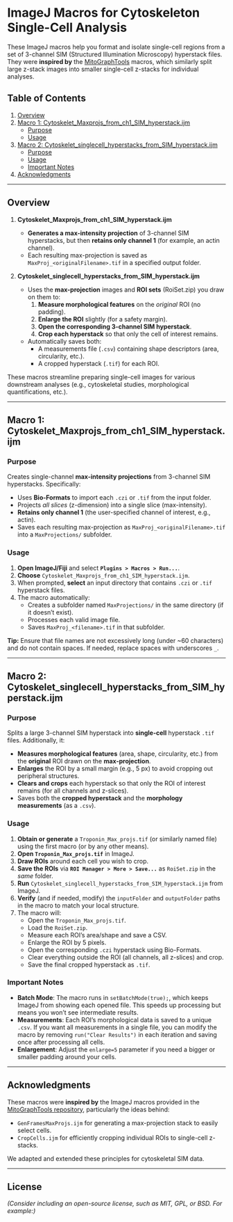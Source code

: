 # ImageJ Macros for Cytoskeleton Single-Cell Analysis

These ImageJ macros help you format and isolate single-cell regions from a set of 3-channel SIM (Structured Illumination Microscopy) hyperstack files. They were **inspired by** the [MitoGraphTools](https://github.com/vianamp/MitoGraphTools) macros, which similarly split large z-stack images into smaller single-cell z-stacks for individual analyses.

## Table of Contents

1. [Overview](#overview)  
2. [Macro 1: Cytoskelet_Maxprojs_from_ch1_SIM_hyperstack.ijm](#macro-1-cytoskelet_maxprojs_from_ch1_sim_hyperstackijm)  
   - [Purpose](#purpose)  
   - [Usage](#usage)  
3. [Macro 2: Cytoskelet_singlecell_hyperstacks_from_SIM_hyperstack.ijm](#macro-2-cytoskelet_singlecell_hyperstacks_from_sim_hyperstackijm)  
   - [Purpose](#purpose-1)  
   - [Usage](#usage-1)  
   - [Important Notes](#important-notes)  
4. [Acknowledgments](#acknowledgments)  

---

## Overview

1. **Cytoskelet_Maxprojs_from_ch1_SIM_hyperstack.ijm**  
   - **Generates a max-intensity projection** of 3-channel SIM hyperstacks, but then **retains only channel 1** (for example, an actin channel).  
   - Each resulting max-projection is saved as `MaxProj_<originalFilename>.tif` in a specified output folder.

2. **Cytoskelet_singlecell_hyperstacks_from_SIM_hyperstack.ijm**  
   - Uses the **max-projection** images and **ROI sets** (RoiSet.zip) you draw on them to:
     1. **Measure morphological features** on the *original* ROI (no padding).  
     2. **Enlarge the ROI** slightly (for a safety margin).  
     3. **Open the corresponding 3-channel SIM hyperstack**.  
     4. **Crop each hyperstack** so that only the cell of interest remains.  
   - Automatically saves both:
     - A measurements file (`.csv`) containing shape descriptors (area, circularity, etc.).  
     - A cropped hyperstack (`.tif`) for each ROI.

These macros streamline preparing single-cell images for various downstream analyses (e.g., cytoskeletal studies, morphological quantifications, etc.).

---

## Macro 1: Cytoskelet_Maxprojs_from_ch1_SIM_hyperstack.ijm

### Purpose

Creates single-channel **max-intensity projections** from 3-channel SIM hyperstacks. Specifically:
- Uses **Bio-Formats** to import each `.czi` or `.tif` from the input folder.  
- Projects *all slices* (z-dimension) into a single slice (max-intensity).  
- **Retains only channel 1** (the user-specified channel of interest, e.g., actin).  
- Saves each resulting max-projection as `MaxProj_<originalFilename>.tif` into a `MaxProjections/` subfolder.

### Usage

1. **Open ImageJ/Fiji** and select **`Plugins > Macros > Run...`**.  
2. **Choose** `Cytoskelet_Maxprojs_from_ch1_SIM_hyperstack.ijm`.  
3. When prompted, **select** an input directory that contains `.czi` or `.tif` hyperstack files.  
4. The macro automatically:  
   - Creates a subfolder named `MaxProjections/` in the same directory (if it doesn’t exist).  
   - Processes each valid image file.  
   - Saves `MaxProj_<filename>.tif` in that subfolder.  

**Tip:** Ensure that file names are not excessively long (under ~60 characters) and do not contain spaces. If needed, replace spaces with underscores `_`.

---

## Macro 2: Cytoskelet_singlecell_hyperstacks_from_SIM_hyperstack.ijm

### Purpose

Splits a large 3-channel SIM hyperstack into **single-cell** hyperstack `.tif` files. Additionally, it:
- **Measures morphological features** (area, shape, circularity, etc.) from the **original** ROI drawn on the **max-projection**.  
- **Enlarges** the ROI by a small margin (e.g., 5 px) to avoid cropping out peripheral structures.  
- **Clears and crops** each hyperstack so that only the ROI of interest remains (for all channels and z-slices).  
- Saves both the **cropped hyperstack** and the **morphology measurements** (as a `.csv`).

### Usage

1. **Obtain or generate** a `Troponin_Max_projs.tif` (or similarly named file) using the first macro (or by any other means).  
2. **Open `Troponin_Max_projs.tif`** in ImageJ.  
3. **Draw ROIs** around each cell you wish to crop.  
4. **Save the ROIs** via **`ROI Manager > More > Save...`** as `RoiSet.zip` in the *same* folder.  
5. **Run** `Cytoskelet_singlecell_hyperstacks_from_SIM_hyperstack.ijm` from ImageJ.  
6. **Verify** (and if needed, modify) the `inputFolder` and `outputFolder` paths in the macro to match your local structure.  
7. The macro will:  
   - Open the `Troponin_Max_projs.tif`.  
   - Load the `RoiSet.zip`.  
   - Measure each ROI’s area/shape and save a CSV.  
   - Enlarge the ROI by 5 pixels.  
   - Open the corresponding `.czi` hyperstack using Bio-Formats.  
   - Clear everything outside the ROI (all channels, all z-slices) and crop.  
   - Save the final cropped hyperstack as `.tif`.  

### Important Notes

- **Batch Mode**: The macro runs in `setBatchMode(true);`, which keeps ImageJ from showing each opened file. This speeds up processing but means you won’t see intermediate results.  
- **Measurements**: Each ROI’s morphological data is saved to a unique `.csv`. If you want all measurements in a single file, you can modify the macro by removing `run("Clear Results")` in each iteration and saving once after processing all cells.  
- **Enlargement**: Adjust the `enlarge=5` parameter if you need a bigger or smaller padding around your cells.

---

## Acknowledgments

These macros were **inspired by** the ImageJ macros provided in the [MitoGraphTools repository](https://github.com/vianamp/MitoGraphTools), particularly the ideas behind:

- `GenFramesMaxProjs.ijm` for generating a max-projection stack to easily select cells.  
- `CropCells.ijm` for efficiently cropping individual ROIs to single-cell z-stacks.

We adapted and extended these principles for cytoskeletal SIM data.

---

## License

*(Consider including an open-source license, such as MIT, GPL, or BSD. For example:)*

